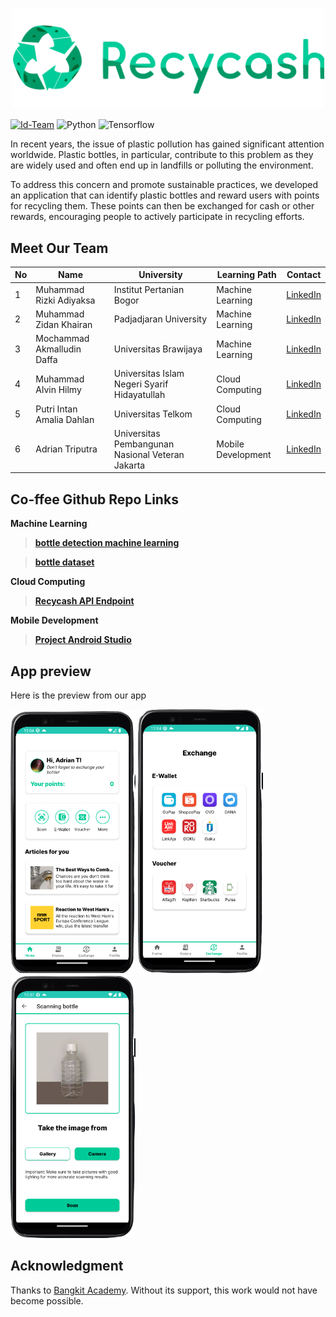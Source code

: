 <p align="center">
      <img width="500" alt="logo" src="Images\logo2.png"/>
</p>

[![Id-Team](https://img.shields.io/badge/ID%20Team-C23--PC645-blue)](https://github.com/alveen-art/Recycash-C23-PC645)
![Python](https://img.shields.io/badge/python-v3.9.0+-success.svg)
![Tensorflow](https://img.shields.io/badge/tensorflow-v2.8.0+-success.svg)


In recent years, the issue of plastic pollution has gained significant attention worldwide. Plastic bottles, in particular, contribute to this problem as they are widely used and often end up in landfills or polluting the environment. 

To address this concern and promote sustainable practices, we developed an application that can identify plastic bottles and reward users with points for recycling them. These points can then be exchanged for cash or other rewards, encouraging people to actively participate in recycling efforts.

## Meet Our Team ## 
| No  | Name                      | University                                        | Learning Path      | Contact        |
|-----|---------------------------|---------------------------------------------------|--------------------|----------------|
| 1   | Muhammad Rizki Adiyaksa   | Institut Pertanian Bogor                          | Machine Learning   | [LinkedIn][2] |
| 2   | Muhammad Zidan Khairan    | Padjadjaran University                            | Machine Learning   | [LinkedIn][1] |
| 3   | Mochammad Akmalludin Daffa| Universitas Brawijaya                             | Machine Learning   | [LinkedIn][3] |
| 4   | Muhammad Alvin Hilmy      | Universitas Islam Negeri Syarif Hidayatullah      | Cloud Computing    | [LinkedIn][4] |
| 5   | Putri Intan Amalia Dahlan | Universitas Telkom                                | Cloud Computing    | [LinkedIn][5] |
| 6   | Adrian Triputra           | Universitas Pembangunan Nasional Veteran Jakarta  | Mobile Development | [LinkedIn][6] |

[1]:https://www.linkedin.com/in/muhammad-zidan-k-22bb31130/ 
[2]:https://www.linkedin.com/in/muhammad-rizki-adiyaksa-24a20314b/
[3]:https://www.linkedin.com/in/mochammad-akmalludin-daffa/
[4]:https://www.linkedin.com/in/muhammad-alvin-hilmy-a08b6b19a/
[5]:https://www.linkedin.com/in/putriintanamaliadahlan/
[6]:https://www.linkedin.com/in/adrian-triputra/


## Co-ffee Github Repo Links ##


**Machine Learning**
>**[bottle detection machine learning](https://drive.google.com/drive/folders/1TVg1BzpRtTIVtvP-G7rjYdTyn6QoRQMD)**

>**[bottle dataset](https://github.com/thezidan2001/bottle_dataset_capstone/raw/main/bottle_dataset.zip)**

**Cloud Computing**
>**[Recycash API Endpoint](https://github.com/alveen-art/Recycash-bangkit.git)**


**Mobile Development**

>**[Project Android Studio](https://github.com/adriantriputra/app-capstone.git)**

## App preview ##

Here is the preview from our app

<p >
      <img width="200" alt="logo" src="Images/graph1.png"/>  <img width="200" alt="logo" src="Images/graph2.png"/>   <img width="200" alt="logo" src="Images/graph3.png"/>
</p>

## Acknowledgment ##
Thanks to [Bangkit Academy](https://grow.google/intl/id_id/bangkit/). Without its support, this work would not have become possible.








